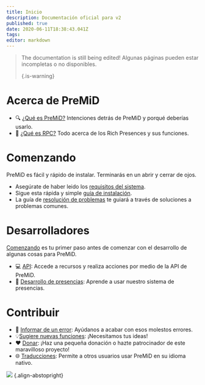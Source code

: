 ```yaml
---
title: Inicio
description: Documentación oficial para v2
published: true
date: 2020-06-11T18:38:43.041Z
tags:
editor: markdown
---
```


> The documentation is still being edited! Algunas páginas pueden estar incompletas o no disponibles. 
> 
> {.is-warning}

# Acerca de PreMiD
- :mag: [¿Qué es PreMiD?](/about) Intenciones detrás de PreMiD y porqué deberías usarlo.
- :link: [¿Qué es RPC?](https://discordapp.com/rich-presence) Todo acerca de los Rich Presences y sus funciones.

# Comenzando

PreMiD es fácil y rápido de instalar. Terminarás en un abrir y cerrar de ojos.

- Asegúrate de haber leido los [requisitos del sistema](/install/requirements).
- Sigue esta rápida y simple [guía de instalación](/install).
- La guía de [resolución de problemas](/troubleshooting) te guiará a través de soluciones a problemas comunes.

# Desarrolladores

[Comenzando](/dev) es tu primer paso antes de comenzar con el desarrollo de algunas cosas para PreMiD.

- :computer: [API](/dev/api): Accede a recursos y realiza acciones por medio de la API de PreMiD.
- :wrench: [Desarrollo de presencias](/dev/presence): Aprende a usar nuestro sistema de presencias.

# Contribuir
- :bug: [Informar de un error](https://github.com/PreMiD): Ayúdanos a acabar con esos molestos errores.
- :bulb:[Sugiere nuevas funciones](https://discord.gg/WvfVZ8T): ¡Necesitamos tus ideas!
- :heart: [Donar](https://www.patreon.com/Timeraa): ¡Haz una pequeña donación o hazte patrocinador de este maravilloso proyecto!
- :globe_with_meridians: [Traducciones](https://translate.premid.app): Permite a otros usuarios usar PreMiD en su idioma nativo.

![](https://beta.premid.app/img/logo.2b414dc2.gif) {.align-abstopright}